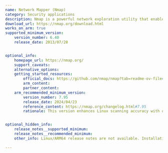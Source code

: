 ```yaml
---
name: Network Mapper (Nmap)
category: Security applications
description: Nmap is a powerful network exploration utility that enables the detection of live hosts, open ports, and operational services within a network, making it an indispensable tool for network reconnaissance and vulnerability assessment.
download_url: https://nmap.org/download.html
works_on_arm: true
supported_minimum_version:
    version_number: 6.40
    release_date: 2013/07/28


optional_info:
    homepage_url: https://nmap.org/
    support_caveats:
    alternative_options:
    getting_started_resources:
        official_docs: https://github.com/nmap/nmap?tab=readme-ov-file#installing
        arm_content:
        partner_content:
    arm_recommended_minimum_version:
        version_number: 7.95
        release_date: 2024/04/23
        reference_content: https://nmap.org/changelog.html#7.95
        rationale: This version enhances Linux scanning accuracy with over 4,000 new OS fingerprints, including Linux 6.1 support, and improves service detection with 2,500+ updated signatures. It introduces profile-guided optimizations for faster port scanning and upgrades core libraries like libpcre2, zlib, Lua, and libssh2, enhancing performance and security. OS detection reliability is boosted with smarter retry mechanisms, making Nmap more robust on modern Linux environments. Additionally, several NSE scripts and bug fixes improve industrial protocol scanning and memory efficiency.


optional_hidden_info:
    release_notes__supported_minimum:
    release_notes__recommended_minimum:
    other_info: Linux/ARM64 release notes are not available. Installation and testing were done using "apt-get install nmap". The minimum version of nmap 6.40 corresponds to ubuntu:14.04 and 7.80 to ubuntu:22.04.

---
```

